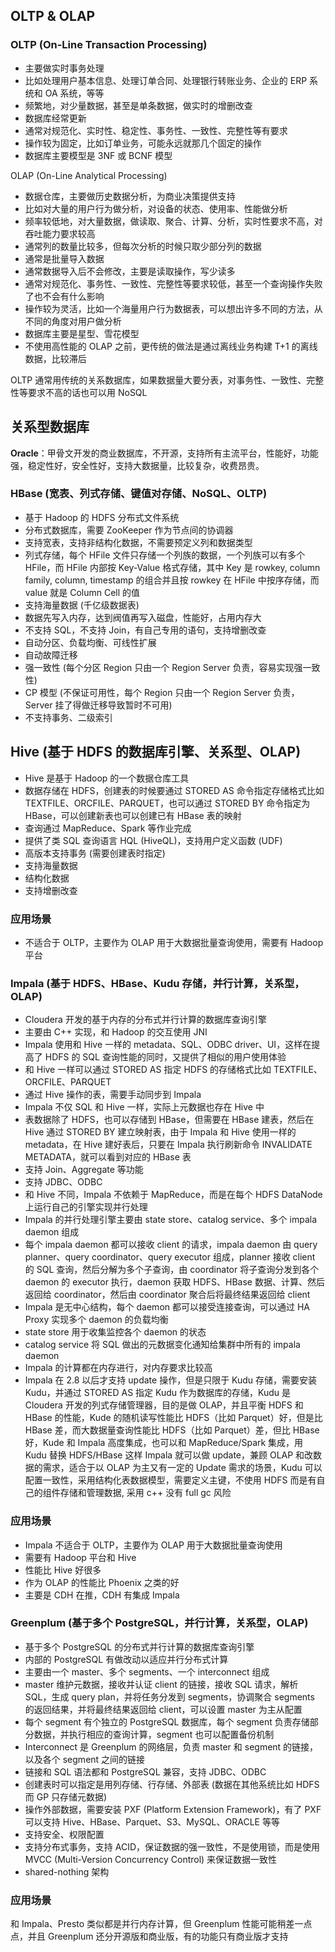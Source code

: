 ## **OLTP & OLAP**

### **OLTP (On-Line Transaction Processing)**

-   主要做实时事务处理
-   比如处理用户基本信息、处理订单合同、处理银行转账业务、企业的 ERP 系统和 OA 系统，等等
-   频繁地，对少量数据，甚至是单条数据，做实时的增删改查
-   数据库经常更新
-   通常对规范化、实时性、稳定性、事务性、一致性、完整性等有要求
-   操作较为固定，比如订单业务，可能永远就那几个固定的操作
-   数据库主要模型是 3NF 或 BCNF 模型

OLAP (On-Line Analytical Processing)

-   数据仓库，主要做历史数据分析，为商业决策提供支持
-   比如对大量的用户行为做分析，对设备的状态、使用率、性能做分析
-   频率较低地，对大量数据，做读取、聚合、计算、分析，实时性要求不高，对吞吐能力要求较高
-   通常列的数量比较多，但每次分析的时候只取少部分列的数据
-   通常是批量导入数据
-   通常数据导入后不会修改，主要是读取操作，写少读多
-   通常对规范化、事务性、一致性、完整性等要求较低，甚至一个查询操作失败了也不会有什么影响
-   操作较为灵活，比如一个海量用户行为数据表，可以想出许多不同的方法，从不同的角度对用户做分析
-   数据库主要是星型、雪花模型
-   不使用高性能的 OLAP 之前，更传统的做法是通过离线业务构建 T+1 的离线数据，比较滞后

OLTP 通常用传统的关系数据库，如果数据量大要分表，对事务性、一致性、完整性等要求不高的话也可以用 NoSQL


## 关系型数据库
**Oracle**：甲骨文开发的商业数据库，不开源，支持所有主流平台，性能好，功能强，稳定性好，安全性好，支持大数据量，比较复杂，收费昂贵。


### **HBase (宽表、列式存储、键值对存储、NoSQL、OLTP)**

-   基于 Hadoop 的 HDFS 分布式文件系统
-   分布式数据库，需要 ZooKeeper 作为节点间的协调器
-   支持宽表，支持非结构化数据，不需要预定义列和数据类型
-   列式存储，每个 HFile 文件只存储一个列族的数据，一个列族可以有多个 HFile，而 HFile 内部按 Key-Value 格式存储，其中 Key 是 rowkey, column family, column, timestamp 的组合并且按 rowkey 在 HFile 中按序存储，而 value 就是 Column Cell 的值
-   支持海量数据 (千亿级数据表)
-   数据先写入内存，达到阀值再写入磁盘，性能好，占用内存大
-   不支持 SQL，不支持 Join，有自己专用的语句，支持增删改查
-   自动分区、负载均衡、可线性扩展
-   自动故障迁移
-   强一致性 (每个分区 Region 只由一个 Region Server 负责，容易实现强一致性)
-   CP 模型 (不保证可用性，每个 Region 只由一个 Region Server 负责，Server 挂了得做迁移导致暂时不可用)
-   不支持事务、二级索引

## **Hive (基于 HDFS 的数据库引擎、关系型、OLAP)**

-   Hive 是基于 Hadoop 的一个数据仓库工具
-   数据存储在 HDFS，创建表的时候要通过 STORED AS 命令指定存储格式比如 TEXTFILE、ORCFILE、PARQUET，也可以通过 STORED BY 命令指定为 HBase，可以创建新表也可以创建已有 HBase 表的映射
-   查询通过 MapReduce、Spark 等作业完成
-   提供了类 SQL 查询语言 HQL (HiveQL)，支持用户定义函数 (UDF)
-   高版本支持事务 (需要创建表时指定)
-   支持海量数据
-   结构化数据
-   支持增删改查

### **应用场景**

-   不适合于 OLTP，主要作为 OLAP 用于大数据批量查询使用，需要有 Hadoop 平台
### **Impala (基于 HDFS、HBase、Kudu 存储，并行计算，关系型，OLAP)**

-   Cloudera 开发的基于内存的分布式并行计算的数据库查询引擎
-   主要由 C++ 实现，和 Hadoop 的交互使用 JNI
-   Impala 使用和 Hive 一样的 metadata、SQL、ODBC driver、UI，这样在提高了 HDFS 的 SQL 查询性能的同时，又提供了相似的用户使用体验
-   和 Hive 一样可以通过 STORED AS 指定 HDFS 的存储格式比如 TEXTFILE、ORCFILE、PARQUET
-   通过 Hive 操作的表，需要手动同步到 Impala
-   Impala 不仅 SQL 和 Hive 一样，实际上元数据也存在 Hive 中
-   表数据除了 HDFS，也可以存储到 HBase，但需要在 HBase 建表，然后在 Hive 通过 STORED BY 建立映射表，由于 Impala 和 Hive 使用一样的 metadata，在 Hive 建好表后，只要在 Impala 执行刷新命令 INVALIDATE METADATA，就可以看到对应的 HBase 表
-   支持 Join、Aggregate 等功能
-   支持 JDBC、ODBC
-   和 Hive 不同，Impala 不依赖于 MapReduce，而是在每个 HDFS DataNode 上运行自己的引擎实现并行处理
-   Impala 的并行处理引擎主要由 state store、catalog service、多个 impala daemon 组成
-   每个 impala daemon 都可以接收 client 的请求，impala daemon 由 query planner、query coordinator、query executor 组成，planner 接收 client 的 SQL 查询，然后分解为多个子查询，由 coordinator 将子查询分发到各个 daemon 的 executor 执行，daemon 获取 HDFS、HBase 数据、计算、然后返回给 coordinator，然后由 coordinator 聚合后将最终结果返回给 client
-   Impala 是无中心结构，每个 daemon 都可以接受连接查询，可以通过 HA Proxy 实现多个 daemon 的负载均衡
-   state store 用于收集监控各个 daemon 的状态
-   catalog service 将 SQL 做出的元数据变化通知给集群中所有的 impala daemon
-   Impala 的计算都在内存进行，对内存要求比较高
-   Impala 在 2.8 以后才支持 update 操作，但是只限于 Kudu 存储，需要安装 Kudu，并通过 STORED AS 指定 Kudu 作为数据库的存储，Kudu 是 Cloudera 开发的列式存储管理器，目的是做 OLAP，并且平衡 HDFS 和 HBase 的性能，Kude 的随机读写性能比 HDFS（比如 Parquet）好，但是比 HBase 差，而大数据量查询性能比 HDFS（比如 Parquet）差，但比 HBase 好，Kude 和 Impala 高度集成，也可以和 MapReduce/Spark 集成，用 Kudu 替换 HDFS/HBase 这样 Impala 就可以做 update，兼顾 OLAP 和改数据的需求，适合于以 OLAP 为主又有一定的 Update 需求的场景，Kudu 可以配置一致性，采用结构化表数据模型，需要定义主键，不使用 HDFS 而是有自己的组件存储和管理数据, 采用 c++ 没有 full gc 风险

### **应用场景**

-   Impala 不适合于 OLTP，主要作为 OLAP 用于大数据批量查询使用
-   需要有 Hadoop 平台和 Hive
-   性能比 Hive 好很多
-   作为 OLAP 的性能比 Phoenix 之类的好
-   主要是 CDH 在推，CDH 有集成 Impala


### **Greenplum (基于多个 PostgreSQL，并行计算，关系型，OLAP)**

-   基于多个 PostgreSQL 的分布式并行计算的数据库查询引擎
-   内部的 PostgreSQL 有做改动以适应并行分布式计算
-   主要由一个 master、多个 segments、一个 interconnect 组成
-   master 维护元数据，接收并认证 client 的链接，接收 SQL 请求，解析 SQL，生成 query plan，并将任务分发到 segments，协调聚合 segments 的返回结果，并将最终结果返回给 client，可以设置 master 为主从配置
-   每个 segment 有个独立的 PostgreSQL 数据库，每个 segment 负责存储部分数据，并执行相应的查询计算，segment 也可以配置备份机制
-   Interconnect 是 Greenplum 的网络层，负责 master 和 segment 的链接，以及各个 segment 之间的链接
-   链接和 SQL 语法都和 PostgreSQL 兼容，支持 JDBC、ODBC
-   创建表时可以指定是用列存储、行存储、外部表 (数据在其他系统比如 HDFS 而 GP 只存储元数据)
-   操作外部数据，需要安装 PXF (Platform Extension Framework)，有了 PXF 可以支持 Hive、HBase、Parquet、S3、MySQL、ORACLE 等等
-   支持安全、权限配置
-   支持分布式事务，支持 ACID，保证数据的强一致性，不是使用锁，而是使用 MVCC (Multi-Version Concurrency Control) 来保证数据一致性
-   shared-nothing 架构

### **应用场景**

和 Impala、Presto 类似都是并行内存计算，但 Greenplum 性能可能稍差一点点，并且 Greenplum 还分开源版和商业版，有的功能只有商业版才支持